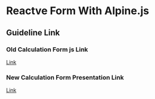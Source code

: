 # Reactve Form With Alpine.js

## Guideline Link

### Old Calculation Form js Link

[Link](https://legacy.ne.jp/blog/wp-content/themes/legacy-2017/js/calculation-form.js)

### New Calculation Form Presentation Link

[Link](https://docs.google.com/presentation/d/1xDby47mphd15U934R1dYcEtnWAzLyYW45m9JqN3UdZA/edit#slide=id.g1bc6efc3f50_0_16)
